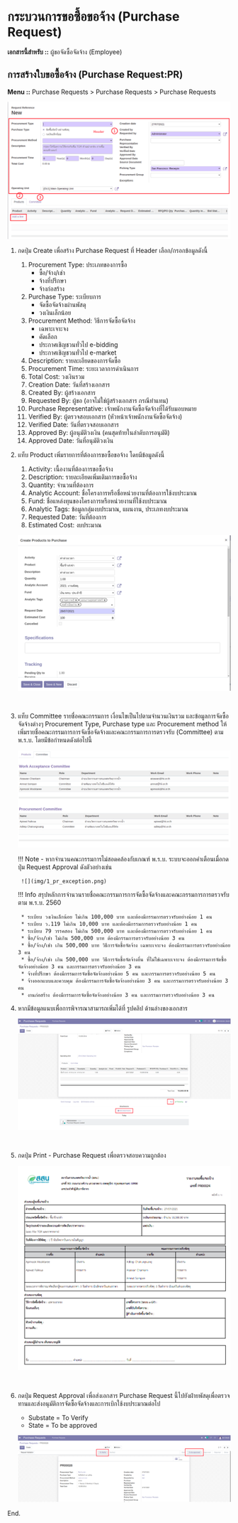 # กระบวนการขอซื้อขอจ้าง (Purchase Request)

**เอกสารนี้สำหรับ ::** ผู้ขอจัดซื้อจัดจ้าง (Employee)

## การสร้างใบขอซื้อจ้าง (Purchase Request:PR)

**Menu ::** Purchase Requests > Purchase Requests > Purchase Requests
      
![](img/1_pr_new.png)
    
1. กดปุ่ม Create เพื่อสร้าง Purchase Request ที่ Header เลือก/กรอกข้อมูลดังนี้
    1. Procurement Type: ประเภทของการซื้อ
        * ซื้อ/จ้าง/เช่า
        * จ้างที่ปรึกษา
        * จ้างก่อสร้าง
    2. Purchase Type: ระเบียบการ
        * จัดซื้อจัดจ้างผ่านพัสดุ
        * วงเงินเล็กน้อย
    3. Procurement Method: วิธีการจัดซื้อจัดจ้าง
        * เฉพาะเจาะจง
        * คัดเลือก
        * ประกาศเชิญชวนทั่วไป e-bidding
        * ประกาศเชิญชวนทั่วไป e-market
    4. Description: รายละเอียดของการจัดซื้อ
    5. Procurement Time: ระยะเวลาการดำเนินการ
    6. Total Cost: วงเงินรวม
    7. Creation Date: วันที่สร้างเอกสาร
    8. Created By: ผู้สร้างเอกสาร
    9. Requested By: ผู้ขอ (อาจไม่ใช่ผู้สร้างเอกสาร กรณีทำแทน)
    10. Purchase Representative: เจ้าพนักงานจัดซื้อจัดจ้างที่ได้รับมอบหมาย
    11. Verified By: ผู้ตรวจสอบเอกสาร (หัวหน้าเจ้าพนักงานจัดซื้อจัดจ้าง)
    12. Verified Date: วันที่ตรวจสอบเอกสาร
    13. Approved By: ผู้อนุมัติวงเงิน (คนสุดท้ายในลำดับการอนุมัติ)
    14. Approved Date: วันที่อนุมัติวงเงิน

2. แท็บ Product เพิ่มรายการที่ต้องการขอซื้อขอจ้าง โดยมีข้อมูลดังนี้
    1. Activity: เนื้องานที่ต้องการขอซื้อจ้าง
    2. Description: รายละเอียดเพิ่มเติมการขอซื้อจ้าง
    3. Quantity: จำนวนที่ต้องการ
    4. Analytic Account: ชื่อโครงการหรือชื่อหน่วยงานที่ต้องการใช้งบประมาณ
    5. Fund: ชื่อแหล่งทุนของโครงการหรือหน่วยงานที่ใช้งบประมาณ
    6. Analytic Tags: ข้อมูลกลุ่มงบประมาณ, แผนงาน, ประเภทงบประมาณ
    7. Requested Date: วันที่ต้องการ
    8. Estimated Cost: งบประมาณ

    ![](img/1_pr_product_line.png)

    <br/>

3. แท็บ Committee รายชื่อคณะกรรมการ เงื่อนไขเป็นไปตามจำนวนเงินรวม และข้อมูลการจัดซื้อจัดจ้างต่างๆ Procurement Type, Purchase type และ Procurement method ให้เพิ่มรายชื่อคณะกรรมการการจัดซื้อจัดจ้างและคณะกรรมการการตรวจรับ (Committee) ตาม พ.ร.บ. โดยมีข้อกำหนดดังต่อไปนี้

    ![](img/1_pr_committee.png)


    !!! Note
        - หากจำนวนคณะกรรมการไม่สอดคล้องกับเกณฑ์ พ.ร.บ. ระบบจะออกคำเตือนเมื่อกดปุ่ม Request Approval ดังตัวอย่างเช่น

        ![](img/1_pr_exception.png)


    !!! Info
        สรุปหลักการจำนวนรายชื่อคณะกรรมการการจัดซื้อจัดจ้างและคณะกรรมการการตรวจรับตาม พ.ร.บ. 2560

        * ระเบียบ วงเงินเล็กน้อย ไม่เกิน 100,000 บาท และต้องมีกรรมการตรวจรับอย่างน้อย 1 คน
        * ระเบียบ ว.119 ไม่เกิน 10,000 บาท และต้องมีกรรมการตรวจรับอย่างน้อย 1 คน
        * ระเบียบ 79 วรรคสอง ไม่เกิน 500,000 บาท และต้องมีกรรมการตรวจรับอย่างน้อย 1 คน
        * ซื้อ/จ้าง/เช่า ไม่เกิน 500,000 บาท ต้องมีกรรมการตรวจรับอย่างน้อย 3 คน
        * ซื้อ/จ้าง/เช่า เกิน 500,000 บาท วิธีการจัดซื้อจัดจ้าง เฉพาะเจาะจง ต้องมีกรรมการตรวจรับอย่างน้อย 3 คน
        * ซื้อ/จ้าง/เช่า เกิน 500,000 บาท วิธีการจัดซื้อจัดจ้างอื่น ที่ไม่ใช่เฉพาะเจาะจง ต้องมีกรรมการจัดซื้อจัดจ้างอย่างน้อย 3 คน และกรรมการตรวจรับอย่างน้อย 3 คน
        * จ้างที่ปรึกษา ต้องมีกรรมการจัดซื้อจัดจ้างอย่างน้อย 5 คน และกรรมการตรวจรับอย่างน้อย 5 คน
        * จ้างออกแบบและควบคุม ต้องมีกรรมการจัดซื้อจัดจ้างอย่างน้อย 3 คน และกรรมการตรวจรับอย่างน้อย 3 คน
        * งานก่อสร้าง ต้องมีกรรมการจัดซื้อจัดจ้างอย่างน้อย 3 คน และกรรมการตรวจรับอย่างน้อย 3 คน

4. หากมีข้อมูลแนบเพื่อการพิจารณาสามารถเพิ่มได้ที่ รูปคลิป ด้านล่างของเอกสาร

    ![](img/1_pr_more_info.png)
    
    <br/>

5. กดปุ่ม Print - Purchase Request เพื่อตรวจสอบความถูกต้อง

    ![](img/1_pr_printout.png)

    <br/>

6. กดปุ่ม Request Approval เพื่อส่งเอกสาร Purchase Request นี้ไปยังฝ่ายพัสดุเพื่อตรวจทานและส่งอนุมัติการจัดซื้อจัดจ้างและการเบิกใช้งบประมาณต่อไป
      - Substate = To Verify
      - State = To be approved

    ![](img/1_pr_header.png)

End.
